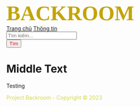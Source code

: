 <html lang="en">
 <head>
<meta charset="UTF-8">
<title>Backroom Information</title>
<meta name="viewport" content="width=device-width, initial-scale=1.0">
<!-- Bootstrap CSS -->
<link href="https://maxcdn.bootstrapcdn.com/bootstrap/4.5.2/css/bootstrap.min.css" rel="stylesheet">
<style>
	 {
  box-sizing: border-box;
}

/* Style the body */
body {
  font-family: Arial, Helvetica, sans-serif;
  margin: 0;
}

/* Header/logo Title */
.header {
  padding: 40px;
  text-align: center;
  background: <img> background1.jpg;
  color: white;
}

/* Increase the font size of the heading */
.header h1 {
  font-size: 40px;
}

/* Style the top navigation bar */
.navbar {
  overflow: hidden;
  background-color: #323306;
}

/* Style the navigation bar links */
.navbar a {
  float: left;
  display: block;
  color: white;
  text-align: left;
  padding: 5px 10px;
  list-style: breadcrumb;
  text-decoration: true;
}

/* Change color on hover */
.navbar a:hover {
  background-color: #323306;
}

/* Change color on active */
.navbar a.active {
   background-color: #323306;
   color: red;
}

/* Column container */
.row {  
  display: -ms-flexbox; /* IE10 */
  display: flex;
  -ms-flex-wrap: wrap; /* IE10 */
  flex-wrap: wrap;
}

/* Create two unequal columns that sits next to each other */
/* Sidebar/left column */
.side {
  -ms-flex: 30%; /* IE10 */
  flex: 30%;
  background-color: #f1f1f1;
  padding: 20px;
}

/* Main column */
.main {   
  -ms-flex: 70%; /* IE10 */
  flex: 70%;
  background-color: white;
  padding: 20px;
}

/* Fake image, just for this example */
.fakeimg {
  background-color: #aaa;
  width: 100%;
  padding: 20px;
}

/* Footer */
.footer {
  padding: 20px;
  text-align: center;
  background: #ddd;
}

/* Responsive layout - when the screen is less than 700px wide, make the two columns stack on top of each other instead of next to each other */
@media screen and (max-width: 700px) {
  .row {   
    flex-direction: column;
  }
}

/* Responsive layout - when the screen is less than 400px wide, make the navigation links stack on top of each other instead of next to each other */
@media screen and (max-width: 400px) {
  .navbar a {
    float: none;
    width: 100%;
  }
}
</style>
 </head>
 <body>
   <!-- Header -->
  <div class=header>
   <style>
    body {
	background-image: url("Background1.jpg");
    }
   </style>
     <span style="color: #c4a404;font-family: Verdana;font-size: 55px"><b> BACKROOM </b></span>
  </div>

  <!-- navigationbar -->
   <nav class="navbar">
    <div class="container-fluid">
      <a href="#home">Trang chủ</a>
      <a href="#about">Thông tin</a>
     <form class="navbar-form navbar-right" action="/action_page.php">
      <div class="form-group">
        <input type="text" class="form-control" placeholder="Tìm kiếm...">
      </div>
      <button type="submit" class="btn btn-default"><span style="color: red">Tìm</span></button>
     </form>
  </div>
</nav>



  <!-- Middle -->
   <div class="container">
    <div class="row">
        <!-- Middle Text -->
        <div class="col-md-9">
            <h1>Middle Text</h1>
            <p> Testing   </p>
        </div>
	</div>
   </div>
<!-- Footer -->
   <footer class="bg-dark text-white text-center py-3">
    <span style="color: #d4d64b"> 
    <p>Project Backroom - Copyright &copy; 2023</p></span>
   </footer>
</body>
</html>